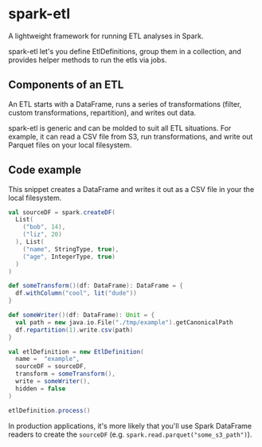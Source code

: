 # spark-etl

A lightweight framework for running ETL analyses in Spark.

spark-etl let's you define EtlDefinitions, group them in a collection, and provides helper methods to run the etls via jobs.

## Components of an ETL

An ETL starts with a DataFrame, runs a series of transformations (filter, custom transformations, repartition), and writes out data.

spark-etl is generic and can be molded to suit all ETL situations.  For example, it can read a CSV file from S3, run transformations, and write out Parquet files on your local filesystem.

## Code example

This snippet creates a DataFrame and writes it out as a CSV file in your the local filesystem.

```scala
val sourceDF = spark.createDF(
  List(
    ("bob", 14),
    ("liz", 20)
  ), List(
    ("name", StringType, true),
    ("age", IntegerType, true)
  )
)

def someTransform()(df: DataFrame): DataFrame = {
  df.withColumn("cool", lit("dude"))
}

def someWriter()(df: DataFrame): Unit = {
  val path = new java.io.File("./tmp/example").getCanonicalPath
  df.repartition(1).write.csv(path)
}

val etlDefinition = new EtlDefinition(
  name =  "example",
  sourceDF = sourceDF,
  transform = someTransform(),
  write = someWriter(),
  hidden = false
)

etlDefinition.process()
```

In production applications, it's more likely that you'll use Spark DataFrame readers to create the `sourceDF` (e.g. `spark.read.parquet("some_s3_path")`).
